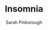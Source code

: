 ---
title: Insomnia
author: Sarah Pinborough
status: Read
image: insomnia.jpg
start_date: 2024/09/07
end_date: 2024/09/09
rating: 2
length: 320
own: false
---